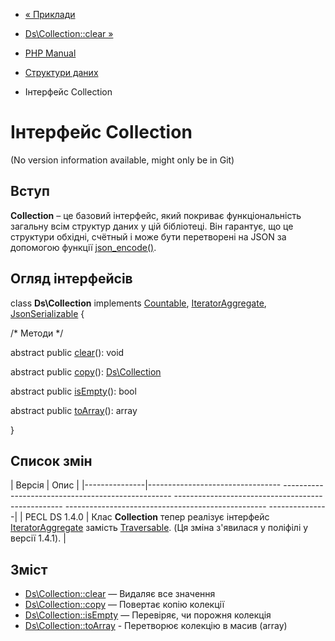 - [« Приклади](ds.examples.md)
- [Ds\Collection::clear »](ds-collection.clear.md)

- [PHP Manual](index.md)
- [Структури даних](book.ds.md)
- Інтерфейс Collection

# Інтерфейс Collection

(No version information available, might only be in Git)

## Вступ

**Collection** – це базовий інтерфейс, який покриває
функціональність загальну всім структур даних у цій бібліотеці. Він
гарантує, що це структури обхідні, счётный і може бути
перетворені на JSON за допомогою функції
[json_encode()](function.json-encode.md).

## Огляд інтерфейсів

class **Ds\Collection** implements [Countable](class.countable.md),
[IteratorAggregate](class.iteratoraggregate.md),
[JsonSerializable](class.jsonserializable.md) {

/\* Методи \*/

abstract public [clear](ds-collection.clear.md)(): void

abstract public [copy](ds-collection.copy.md)():
[Ds\Collection](class.ds-collection.md)

abstract public [isEmpty](ds-collection.isempty.md)(): bool

abstract public [toArray](ds-collection.toarray.md)(): array

}

## Список змін

| Версія | Опис |
|---------------|--------------------------------- -------------------------------------------------- -------------------------------------------------- -------------------------------------------------- ---------------|
| PECL DS 1.4.0 | Клас **Collection** тепер реалізує інтерфейс [IteratorAggregate](class.iteratoraggregate.md) замість [Traversable](class.traversable.md). (Ця зміна з'явилася у поліфілі у версії 1.4.1). |

## Зміст

- [Ds\Collection::clear](ds-collection.clear.md) — Видаляє все
значення
- [Ds\Collection::copy](ds-collection.copy.md) — Повертає копію
колекції
- [Ds\Collection::isEmpty](ds-collection.isempty.md) — Перевіряє,
чи порожня колекція
- [Ds\Collection::toArray](ds-collection.toarray.md) - Перетворює
колекцію в масив (array)
